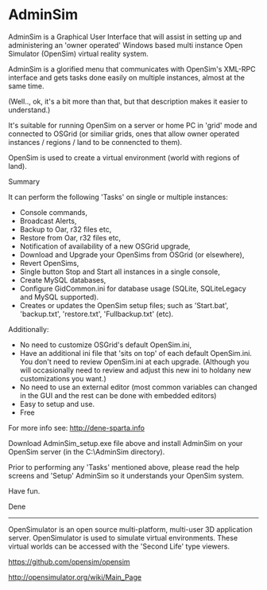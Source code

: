 AdminSim
========
AdminSim is a Graphical User Interface that will assist in setting up and administering an 'owner operated' Windows based multi instance Open Simulator (OpenSim) virtual reality system.

AdminSim is a glorified menu that communicates with OpenSim's XML-RPC interface and gets tasks done easily on multiple instances, almost at the same time.

(Well.., ok, it's a bit more than that, but that description makes it easier to understand.)

It's suitable for running OpenSim on a server or home PC in 'grid' mode and connected to OSGrid (or similiar grids, ones that allow owner operated instances / regions / land to be connencted to them).

OpenSim is used to create a virtual environment (world with regions of land).

Summary

It can perform the following 'Tasks' on single or multiple instances:
- Console commands,
- Broadcast Alerts,
- Backup to Oar, r32 files etc,
- Restore from Oar, r32 files etc,
- Notification of availability of a new OSGrid upgrade,
- Download and Upgrade your OpenSims from OSGrid (or elsewhere),
- Revert OpenSims,
- Single button Stop and Start all instances in a single console,
- Create MySQL databases,
- Configure GidCommon.ini for database usage (SQLite, SQLiteLegacy and MySQL supported).
- Creates or updates the OpenSim setup files; such as 'Start.bat', 'backup.txt', 'restore.txt', 'Fullbackup.txt' (etc).

Additionally:
- No need to customize OSGrid's default OpenSim.ini,
- Have an additional ini file that 'sits on top' of each default OpenSim.ini. You don't need to review OpenSim.ini at each upgrade. (Although you will occasionally need to review and adjust this new ini to holdany new customizations you want.)
- No need to use an external editor (most common variables can changed in the GUI and the rest can be done with embedded editors)
- Easy to setup and use.
- Free


For more info see: http://dene-sparta.info

Download AdminSim_setup.exe file above and install AdminSim on your OpenSim server (in the C:\AdminSim directory).

Prior to performing any 'Tasks' mentioned above, please read the help screens and 'Setup' AdminSim so it understands your OpenSim system.

Have fun.

Dene

----------------------

OpenSimulator is an open source multi-platform, multi-user 3D application server. OpenSimulator is used to simulate virtual environments. These virtual worlds can be accessed with the 'Second Life' type viewers.

https://github.com/opensim/opensim

http://opensimulator.org/wiki/Main_Page
